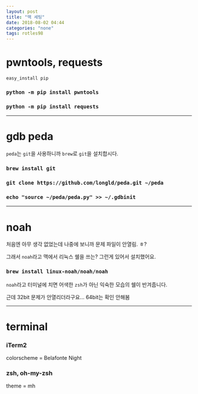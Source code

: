 ```yaml
---
layout: post
title: "맥 세팅"
date: 2018-08-02 04:44
categories: "none"
tags: rotles98
---
```


# pwntools, requests

`easy_install pip`

### `python -m pip install pwntools`

### `python -m pip install requests`

- - -
# gdb peda

`peda`는 `git`을 사용하니까 `brew`로 `git`을 설치합시다.

### `brew install git`

### `git clone https://github.com/longld/peda.git ~/peda`

### `echo "source ~/peda/peda.py" >> ~/.gdbinit`

- - -
# noah

처음엔 아무 생각 없었는데 나중에 보니까 문제 파일이 안열림. ㅎ?

그래서 `noah`라고 맥에서 리눅스 쉘을 쓰는? 그런게 있어서 설치했어요.

### `brew install linux-noah/noah/noah`

`noah`라고 터미널에 치면 어색한 `zsh`가 아닌 익숙한 모습의 쉘이 반겨줍니다.

근데 32bit 문제가 안열리더라구요... 64bit는 확인 안해봄

- - -
# terminal

### iTerm2

colorscheme = Belafonte Night

### zsh, oh-my-zsh

theme = mh

